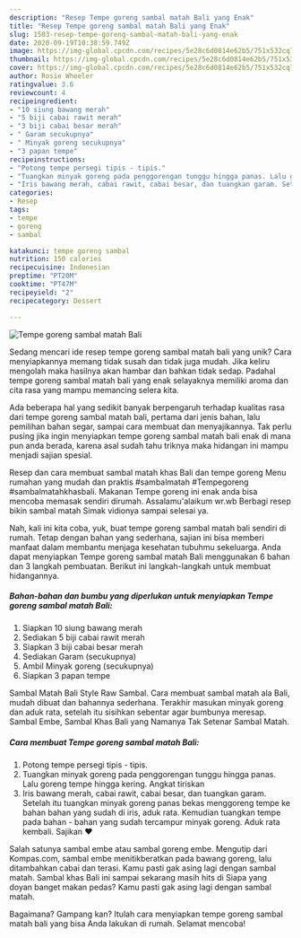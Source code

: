 ```yaml
---
description: "Resep Tempe goreng sambal matah Bali yang Enak"
title: "Resep Tempe goreng sambal matah Bali yang Enak"
slug: 1503-resep-tempe-goreng-sambal-matah-bali-yang-enak
date: 2020-09-19T10:38:59.749Z
image: https://img-global.cpcdn.com/recipes/5e28c6d0814e62b5/751x532cq70/tempe-goreng-sambal-matah-bali-foto-resep-utama.jpg
thumbnail: https://img-global.cpcdn.com/recipes/5e28c6d0814e62b5/751x532cq70/tempe-goreng-sambal-matah-bali-foto-resep-utama.jpg
cover: https://img-global.cpcdn.com/recipes/5e28c6d0814e62b5/751x532cq70/tempe-goreng-sambal-matah-bali-foto-resep-utama.jpg
author: Rosie Wheeler
ratingvalue: 3.6
reviewcount: 4
recipeingredient:
- "10 siung bawang merah"
- "5 biji cabai rawit merah"
- "3 biji cabai besar merah"
- " Garam secukupnya"
- " Minyak goreng secukupnya"
- "3 papan tempe"
recipeinstructions:
- "Potong tempe persegi tipis - tipis."
- "Tuangkan minyak goreng pada penggorengan tunggu hingga panas. Lalu goreng tempe hingga kering. Angkat tiriskan"
- "Iris bawang merah, cabai rawit, cabai besar, dan tuangkan garam. Setelah itu tuangkan minyak goreng panas bekas menggoreng tempe ke bahan bahan yang sudah di iris, aduk rata. Kemudian tuangkan tempe pada bahan - bahan yang sudah tercampur minyak goreng. Aduk rata kembali. Sajikan ❤️"
categories:
- Resep
tags:
- tempe
- goreng
- sambal

katakunci: tempe goreng sambal 
nutrition: 150 calories
recipecuisine: Indonesian
preptime: "PT20M"
cooktime: "PT47M"
recipeyield: "2"
recipecategory: Dessert

---
```



![Tempe goreng sambal matah Bali](https://img-global.cpcdn.com/recipes/5e28c6d0814e62b5/751x532cq70/tempe-goreng-sambal-matah-bali-foto-resep-utama.jpg)

Sedang mencari ide resep tempe goreng sambal matah bali yang unik? Cara menyiapkannya memang tidak susah dan tidak juga mudah. Jika keliru mengolah maka hasilnya akan hambar dan bahkan tidak sedap. Padahal tempe goreng sambal matah bali yang enak selayaknya memiliki aroma dan cita rasa yang mampu memancing selera kita.

Ada beberapa hal yang sedikit banyak berpengaruh terhadap kualitas rasa dari tempe goreng sambal matah bali, pertama dari jenis bahan, lalu pemilihan bahan segar, sampai cara membuat dan menyajikannya. Tak perlu pusing jika ingin menyiapkan tempe goreng sambal matah bali enak di mana pun anda berada, karena asal sudah tahu triknya maka hidangan ini mampu menjadi sajian spesial.

Resep dan cara membuat sambal matah khas Bali dan tempe goreng Menu rumahan yang mudah dan praktis #sambalmatah #Tempegoreng #sambalmatahkhasbali. Makanan Tempe goreng ini enak anda bisa mencoba memasak sendiri dirumah. Assalamu&#39;alaikum wr.wb Berbagi resep bikin sambal matah Simak vidionya sampai selesai ya.


Nah, kali ini kita coba, yuk, buat tempe goreng sambal matah bali sendiri di rumah. Tetap dengan bahan yang sederhana, sajian ini bisa memberi manfaat dalam membantu menjaga kesehatan tubuhmu sekeluarga. Anda dapat menyiapkan Tempe goreng sambal matah Bali menggunakan 6 bahan dan 3 langkah pembuatan. Berikut ini langkah-langkah untuk membuat hidangannya.

<!--inarticleads1-->

##### Bahan-bahan dan bumbu yang diperlukan untuk menyiapkan Tempe goreng sambal matah Bali:

1. Siapkan 10 siung bawang merah
1. Sediakan 5 biji cabai rawit merah
1. Siapkan 3 biji cabai besar merah
1. Sediakan  Garam (secukupnya)
1. Ambil  Minyak goreng (secukupnya)
1. Siapkan 3 papan tempe


Sambal Matah Bali Style Raw Sambal. Cara membuat sambal matah ala Bali, mudah dibuat dan bahannya sederhana. Terakhir masukan minyak goreng dan aduk rata, setelah itu sisihkan sebentar agar bumbunya meresap. Sambal Embe, Sambal Khas Bali yang Namanya Tak Setenar Sambal Matah. 

<!--inarticleads2-->

##### Cara membuat Tempe goreng sambal matah Bali:

1. Potong tempe persegi tipis - tipis.
1. Tuangkan minyak goreng pada penggorengan tunggu hingga panas. Lalu goreng tempe hingga kering. Angkat tiriskan
1. Iris bawang merah, cabai rawit, cabai besar, dan tuangkan garam. Setelah itu tuangkan minyak goreng panas bekas menggoreng tempe ke bahan bahan yang sudah di iris, aduk rata. Kemudian tuangkan tempe pada bahan - bahan yang sudah tercampur minyak goreng. Aduk rata kembali. Sajikan ❤️


Salah satunya sambal embe atau sambal goreng embe. Mengutip dari Kompas.com, sambal embe menitikberatkan pada bawang goreng, lalu ditambahkan cabai dan terasi. Kamu pasti gak asing lagi dengan sambal matah. Sambal khas Bali ini sampai sekarang masih hits di Siapa yang doyan banget makan pedas? Kamu pasti gak asing lagi dengan sambal matah. 

Bagaimana? Gampang kan? Itulah cara menyiapkan tempe goreng sambal matah bali yang bisa Anda lakukan di rumah. Selamat mencoba!

